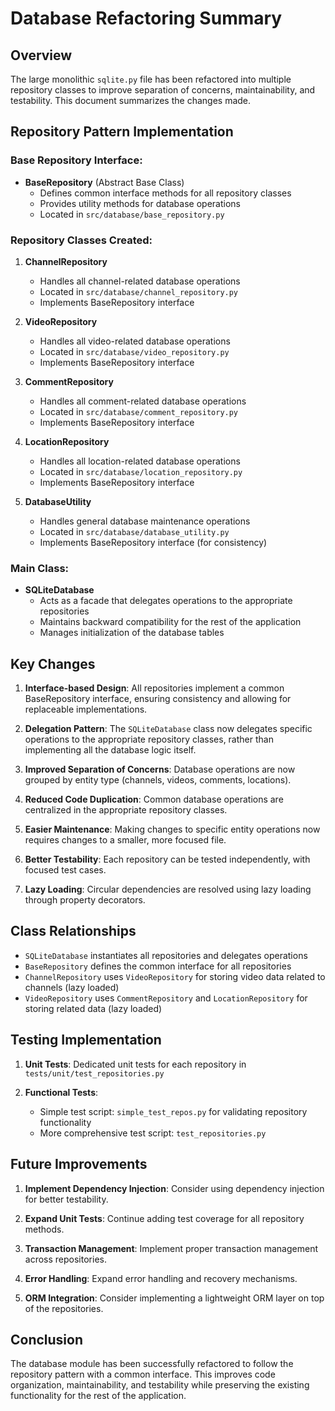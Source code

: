 # Database Refactoring Summary

## Overview

The large monolithic `sqlite.py` file has been refactored into multiple repository classes to improve separation of concerns, maintainability, and testability. This document summarizes the changes made.

## Repository Pattern Implementation

### Base Repository Interface:

- **BaseRepository** (Abstract Base Class)
  - Defines common interface methods for all repository classes
  - Provides utility methods for database operations
  - Located in `src/database/base_repository.py`

### Repository Classes Created:

1. **ChannelRepository**

   - Handles all channel-related database operations
   - Located in `src/database/channel_repository.py`
   - Implements BaseRepository interface

2. **VideoRepository**

   - Handles all video-related database operations
   - Located in `src/database/video_repository.py`
   - Implements BaseRepository interface

3. **CommentRepository**

   - Handles all comment-related database operations
   - Located in `src/database/comment_repository.py`
   - Implements BaseRepository interface

4. **LocationRepository**

   - Handles all location-related database operations
   - Located in `src/database/location_repository.py`
   - Implements BaseRepository interface

5. **DatabaseUtility**
   - Handles general database maintenance operations
   - Located in `src/database/database_utility.py`
   - Implements BaseRepository interface (for consistency)

### Main Class:

- **SQLiteDatabase**
  - Acts as a facade that delegates operations to the appropriate repositories
  - Maintains backward compatibility for the rest of the application
  - Manages initialization of the database tables

## Key Changes

1. **Interface-based Design**: All repositories implement a common BaseRepository interface, ensuring consistency and allowing for replaceable implementations.

2. **Delegation Pattern**: The `SQLiteDatabase` class now delegates specific operations to the appropriate repository classes, rather than implementing all the database logic itself.

3. **Improved Separation of Concerns**: Database operations are now grouped by entity type (channels, videos, comments, locations).

4. **Reduced Code Duplication**: Common database operations are centralized in the appropriate repository classes.

5. **Easier Maintenance**: Making changes to specific entity operations now requires changes to a smaller, more focused file.

6. **Better Testability**: Each repository can be tested independently, with focused test cases.

7. **Lazy Loading**: Circular dependencies are resolved using lazy loading through property decorators.

## Class Relationships

- `SQLiteDatabase` instantiates all repositories and delegates operations
- `BaseRepository` defines the common interface for all repositories
- `ChannelRepository` uses `VideoRepository` for storing video data related to channels (lazy loaded)
- `VideoRepository` uses `CommentRepository` and `LocationRepository` for storing related data (lazy loaded)

## Testing Implementation

1. **Unit Tests**: Dedicated unit tests for each repository in `tests/unit/test_repositories.py`

2. **Functional Tests**:
   - Simple test script: `simple_test_repos.py` for validating repository functionality
   - More comprehensive test script: `test_repositories.py`

## Future Improvements

1. **Implement Dependency Injection**: Consider using dependency injection for better testability.

2. **Expand Unit Tests**: Continue adding test coverage for all repository methods.

3. **Transaction Management**: Implement proper transaction management across repositories.

4. **Error Handling**: Expand error handling and recovery mechanisms.

5. **ORM Integration**: Consider implementing a lightweight ORM layer on top of the repositories.

## Conclusion

The database module has been successfully refactored to follow the repository pattern with a common interface. This improves code organization, maintainability, and testability while preserving the existing functionality for the rest of the application.
